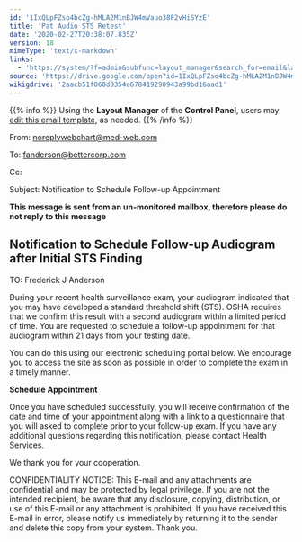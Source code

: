 ```yaml
---
id: '1IxQLpFZso4bcZg-hMLA2M1nBJW4mVauo38F2vHiSYzE'
title: 'Pat Audio STS Retest'
date: '2020-02-27T20:38:07.835Z'
version: 18
mimeType: 'text/x-markdown'
links:
  - 'https://system/?f=admin&subfunc=layout_manager&search_for=email&layout_search=Go&lv_layout_manager_limit=0&opp=edit&doc_type=ESTSRET&old_module=Email&old_name=Pat+Audio+STS+Retest&active=0'
source: 'https://drive.google.com/open?id=1IxQLpFZso4bcZg-hMLA2M1nBJW4mVauo38F2vHiSYzE'
wikigdrive: '2aacb51f060d0354a678419290943a99bd16aad1'
---
```

{{% info %}}
Using the **Layout Manager** of the **Control Panel**, users may [edit this email template](https://system/?f=admin&subfunc=layout_manager&search_for=email&layout_search=Go&lv_layout_manager_limit=0&opp=edit&doc_type=ESTSRET&old_module=Email&old_name=Pat+Audio+STS+Retest&active=0), as needed.
{{% /info %}}

From: noreplywebchart@med-web.com

To: fanderson@bettercorp.com

Cc:

Subject: Notification to Schedule Follow-up Appointment

****This message is sent from an un-monitored mailbox, therefore please do not reply to this message****

## Notification to Schedule Follow-up Audiogram after Initial STS Finding

TO: Frederick J Anderson

During your recent health surveillance exam, your audiogram indicated that you may have developed a standard threshold shift (STS). OSHA requires that we confirm this result with a second audiogram within a limited period of time. You are requested to schedule a follow-up appointment for that audiogram within 21 days from your testing date.

You can do this using our electronic scheduling portal below. We encourage you to access the site as soon as possible in order to complete the exam in a timely manner.

**Schedule Appointment**

Once you have scheduled successfully, you will receive confirmation of the date and time of your appointment along with a link to a questionnaire that you will asked to complete prior to your follow-up exam. If you have any additional questions regarding this notification, please contact Health Services.

We thank you for your cooperation.

CONFIDENTIALITY NOTICE: This E-mail and any attachments are confidential and may be protected by legal privilege. If you are not the intended recipient, be aware that any disclosure, copying, distribution, or use of this E-mail or any attachment is prohibited. If you have received this E-mail in error, please notify us immediately by returning it to the sender and delete this copy from your system. Thank you.
